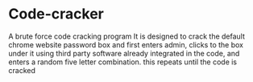 # Code-cracker
A brute force code cracking program
It is designed to crack the default chrome website password box and first enters admin, clicks to the box under it using third party software already integrated in the code, and enters a random five letter combination.
this repeats until the code is cracked
